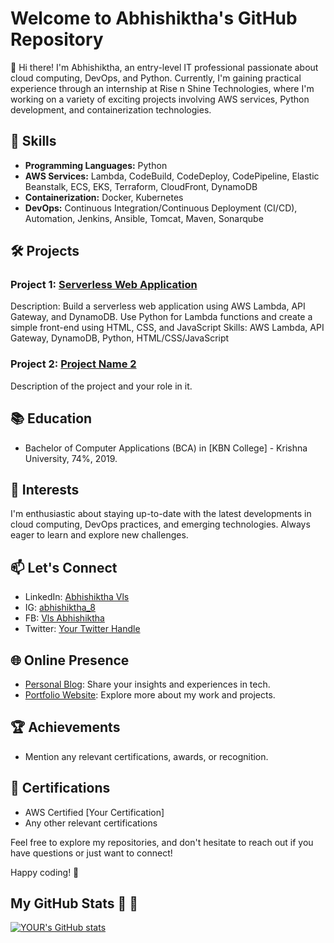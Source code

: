 # Welcome to Abhishiktha's GitHub Repository

👋 Hi there! I'm Abhishiktha, an entry-level IT professional passionate about cloud computing, DevOps, and Python. Currently, I'm gaining practical experience through an internship at Rise n Shine Technologies, where I'm working on a variety of exciting projects involving AWS services, Python development, and containerization technologies.

## 🔧 Skills

- **Programming Languages:** Python
- **AWS Services:** Lambda, CodeBuild, CodeDeploy, CodePipeline, Elastic Beanstalk, ECS, EKS, Terraform, CloudFront, DynamoDB
- **Containerization:** Docker, Kubernetes
- **DevOps:** Continuous Integration/Continuous Deployment (CI/CD), Automation, Jenkins, Ansible, Tomcat, Maven, Sonarqube

## 🛠️ Projects

### Project 1: [Serverless Web Application](link-to-repo)
   Description: Build a serverless web application using AWS Lambda, API Gateway, and DynamoDB. Use Python for Lambda functions and create a simple front-end using                 HTML, CSS, and JavaScript
   Skills: AWS Lambda, API Gateway, DynamoDB, Python, HTML/CSS/JavaScript

### Project 2: [Project Name 2](link-to-repo)
   Description of the project and your role in it.
## 📚 Education

- Bachelor of Computer Applications (BCA) in [KBN College] - Krishna University, 74%, 2019.

## 🌱 Interests

I'm enthusiastic about staying up-to-date with the latest developments in cloud computing, DevOps practices, and emerging technologies. Always eager to learn and explore new challenges.

## 📫 Let's Connect

- LinkedIn: [Abhishiktha Vls](www.linkedin.com/in/abhishikthavls)
- IG: [abhishiktha_8](link-to-ig)
- FB: [Vls Abhishiktha](link-to-fb)
- Twitter: [Your Twitter Handle](link-to-twitter)

## 🌐 Online Presence

- [Personal Blog](link-to-blog): Share your insights and experiences in tech.
- [Portfolio Website](www.abhishikthadevops.com): Explore more about my work and projects.

## 🏆 Achievements

- Mention any relevant certifications, awards, or recognition.
## 📖 Certifications

- AWS Certified [Your Certification]
- Any other relevant certifications

Feel free to explore my repositories, and don't hesitate to reach out if you have questions or just want to connect!

Happy coding! 🚀

## My GitHub Stats :rocket: :rocket:
[![YOUR's GitHub stats](https://github-readme-stats.vercel.app/api?username=LalithaSreeAbhishikthaV&theme=vue-dark&show_icons=true)](https://github.com/anuraghazra/github-readme-stats)
